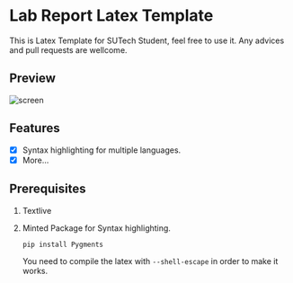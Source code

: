 # Lab Report Latex Template

This is Latex Template for SUTech Student, feel free to use it. Any advices and pull requests are wellcome.

## Preview

![screen](https://ws1.sinaimg.cn/large/006tNc79gy1frs0ms4j17j30k60qngna.jpg)

## Features

- [x] Syntax highlighting for multiple languages.
- [x] More... 

## Prerequisites

1. Textlive

2. Minted Package for Syntax highlighting.

   ```shell
   pip install Pygments
   ```

   You need to compile the latex with `--shell-escape` in order to make it works.